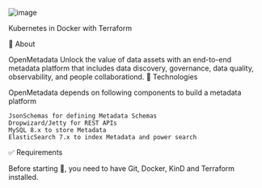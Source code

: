 ![image](https://user-images.githubusercontent.com/23049337/226212853-5b96a6ff-5a41-4b1c-9262-38666e43b491.png)

 
Kubernetes in Docker with Terraform



🎯 About

OpenMetadata Unlock the value of data assets with an end-to-end metadata platform that includes data discovery, governance, data quality, observability, and people collaborationd.
🚀 Technologies

OpenMetadata depends on following components to build a metadata platform

    JsonSchemas for defining Metadata Schemas
    Dropwizard/Jetty for REST APIs
    MySQL 8.x to store Metadata
    ElasticSearch 7.x to index Metadata and power search

✅ Requirements

Before starting 🏁, you need to have Git, Docker, KinD and Terraform installed.

